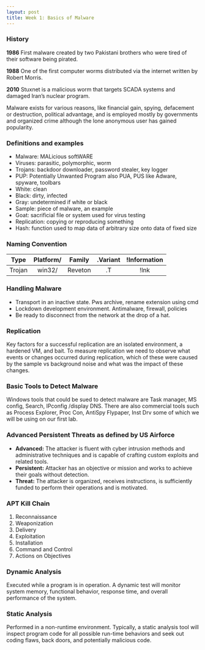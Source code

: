 ```yaml
---
layout: post
title: Week 1: Basics of Malware 
---
```


### History
**1986**  First malware created by two Pakistani brothers who were tired of their software being pirated. 

**1988**	One of the first computer worms distributed via the internet written by Robert Morris.

**2010** 	Stuxnet is a malicious worm that targets SCADA systems and damaged Iran’s nuclear program.

Malware exists for various reasons, like financial gain, spying, defacement or destruction, political advantage, and is employed mostly 
by governments and organized crime although the lone anonymous user has gained popularity. 

### Definitions and examples 
- Malware: MALicious softWARE
- Viruses: parasitic, polymorphic, worm
- Trojans: backdoor downloader, password stealer, key logger 
- PUP: Potentially Unwanted Program also PUA, PUS like Adware, spyware, toolbars
- White: clean 
- Black: dirty, infected
- Gray: undetermined if white or black
- Sample: piece of malware, an example
- Goat: sacrificial file or system used for virus testing
- Replication: copying or reproducing something 
- Hash: function used to map data of arbitrary size onto data of fixed size

### Naming Convention 

|Type 		   |Platform/	  |Family 	   |.Variant	  |!Information|
|:----------:|:----------:|:----------:|:----------:|:----------:|
|Trojan 		 |win32/		  |Reveton	   | .T		      | !lnk       |

### Handling Malware
- Transport in an inactive state. Pws archive, rename extension using cmd
- Lockdown development environment. Antimalware, firewall, policies
- Be ready to disconnect from the network at the drop of a hat.

### Replication 

Key factors for a successful replication are an isolated environment, a hardened VM, and bait.
To measure replication we need to observe what events or changes occurred during replication, which of these were caused by the sample 
vs background noise and what was the impact of these changes.

### Basic Tools to Detect Malware

Windows tools that could be sued to detect malware are Task manager, MS config, Search, IPconfig /display DNS. There are also commercial 
tools such as Process Explorer, Proc Con, AntiSpy Flypaper, Inst Drv some of which we will be using on our first lab.

### Advanced Persistent Threats as defined by US Airforce
- **Advanced:** The attacker is fluent with cyber intrusion methods and administrative techniques and is capable of crafting custom exploits 
  and related tools.
- **Persistent:** Attacker has an objective or mission and works to achieve their goals without detection.
- **Threat:** The attacker is organized, receives instructions, is sufficiently funded to perform their operations and is motivated. 

### APT Kill Chain 
1.	Reconnaissance
2.	Weaponization
3.	Delivery
4.	Exploitation
5.	Installation
6.	Command and Control
7.	Actions on Objectives

### Dynamic Analysis
Executed while a program is in operation. A dynamic test will monitor system memory, functional behavior, response time, and overall 
performance of the system.

### Static Analysis
Performed in a non-runtime environment. Typically, a static analysis tool will inspect program code for all possible run-time 
behaviors and seek out coding flaws, back doors, and potentially malicious code.
